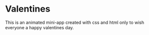 # Valentines
This is an animated mini-app created with css and html only to wish everyone a happy valentines day.
